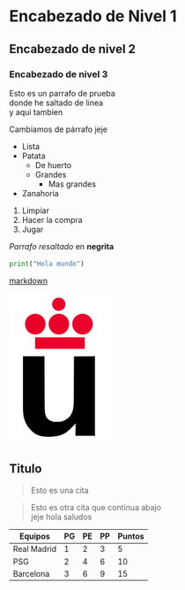 # Encabezado de Nivel 1
## Encabezado de nivel 2
### Encabezado de nivel 3

Esto es un parrafo de prueba  
donde he saltado de linea  
y aqui tambien

Cambiamos de párrafo jeje

* Lista
* Patata
  * De huerto
  * Grandes
    * Mas grandes
* Zanahoria

1. Limpiar
2. Hacer la compra
3. Jugar

*Parrafo resaltado* en **negrita**

``` python
print("Hola mundo")
```

[markdown](https://es.wikipedia.org/wiki/Markdown)

![](Logo-urjc.png)

## Titulo

> Esto es una cita  

> Esto es otra cita que continua abajo  
jeje hola saludos

|   **Equipos**      | PG | PE| PP| Puntos |
|---------|-------|------|------|------|
|  Real Madrid |   1   |   2  |   3  |  5   |
|  PSG |   2   |   4  |   6  |  10   |
|  Barcelona |   3   |   6  |   9  |  15  |


